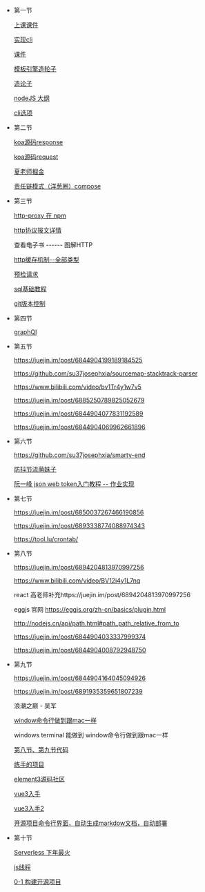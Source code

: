 + 第一节

  [上课课件](https://github.com/su37josephxia/kaikeba-code)

  [实现cli](https://www.npmjs.com/settings/josephxia/packages)

  [课件](https://github.com/su37josephxia/node_practice)

  [模板引擎造轮子](https://juejin.im/post/6884138429181870093)

  [造论子](https://github.com/su37josephxia/wheel-awesome)

  [nodeJS 大纲](https://www.processon.com/view/link/5d4b852ee4b07c4cf3069fec)

  [cli选项](https://www.npmjs.com/package/question)

+ 第二节

  [koa源码response](https://github.com/koajs/koa/blob/master/lib/response.js)

  [koa源码request](https://github.com/koajs/koa/blob/master/lib/request.js)

  [夏老师掘金](https://juejin.im/post/6887844088335302670)

  [责任链模式（洋葱圈）compose](https://github.com/su37josephxia/wheel-awesome/tree/master/compose)

+ 第三节

  [http-proxy 在 npm](https://www.npmjs.com/package/http-proxy)

  [http协议报文详情](https://www.processon.com/view/link/5ec52841e0b34d5f261e14e0)

  查看电子书 ------ 图解HTTP

  [http缓存机制--全部类型](https://juejin.im/post/6844904116972421128)

  [预检请求](https://juejin.im/post/6844903765548466183)

  [sql基础教程](https://www.josephxia.com/document/database/)

  [git版本控制](https://juejin.im/post/6844904199189184525)

  

+ 第四节

  [graphQl](https://juejin.im/post/6844904196848762888)

+ 第五节

  https://juejin.im/post/6844904199189184525

  https://github.com/su37josephxia/sourcemap-stacktrack-parser

  https://www.bilibili.com/video/bv1Tr4y1w7v5

  https://juejin.im/post/6885250789825052679

  https://juejin.im/post/6844904077831192589

  https://juejin.im/post/6844904069962661896

+ 第六节

  https://github.com/su37josephxia/smarty-end

  [防抖节流萌妹子](https://www.bilibili.com/video/bv1Tr4y1w7v5)

  [阮一峰 json web token入门教程 -- 作业实现](http://www.ruanyifeng.com/blog/2018/07/json_web_token-tutorial.html)

+ 第七节

  https://juejin.im/post/6850037267466190856

  https://juejin.im/post/6893338774088974343

  https://tool.lu/crontab/

+ 第八节

  https://juejin.im/post/6894204813970997256

  https://www.bilibili.com/video/BV12i4y1L7nq

  react 高老师补充https://juejin.im/post/6894204813970997256

  eggjs 官网 https://eggjs.org/zh-cn/basics/plugin.html

  http://nodejs.cn/api/path.html#path_path_relative_from_to

  https://juejin.im/post/6844904033337999374

  https://juejin.im/post/6844904008792948750

+ 第九节

  https://juejin.im/post/6844904164045094926

  https://juejin.im/post/6891935359651807239

  浪潮之巅 - 吴军

  [window命令行做到跟mac一样](https://blog.csdn.net/zhangdongren/article/details/82663977)

  windows terminal 能做到 window命令行做到跟mac一样

  [第八节、第九节代码](https://github.com/su37josephxia/smarty-end)

  [练手的项目](https://github.com/su37josephxia/smarty-press)

  [element3源码社区](https://github.com/hug-sun/element3)

  [vue3入手](https://juejin.im/post/6864462363039531022)

  [vue3入手2](https://juejin.im/post/6867865667089989639)

  [开源项目命令行界面，自动生成markdow文档，自动部署](https://github.com/su37josephxia/smarty-press)

+ 第十节

  [Serverless 下年最火](https://juejin.im/post/6895217723476738061)
  
  [js线程](https://www.processon.com/view/link/5e70b1c2e4b011fcce9b89b5)
  
  [0-1 构建开源项目](https://juejin.im/post/6844904063457312781)


